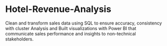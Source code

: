 # Hotel-Revenue-Analysis
Clean and transform sales data using SQL to ensure accuracy, consistency with cluster Analysis and Built visualizations with Power BI that communicate sales performance and insights to non-technical stakeholders.
